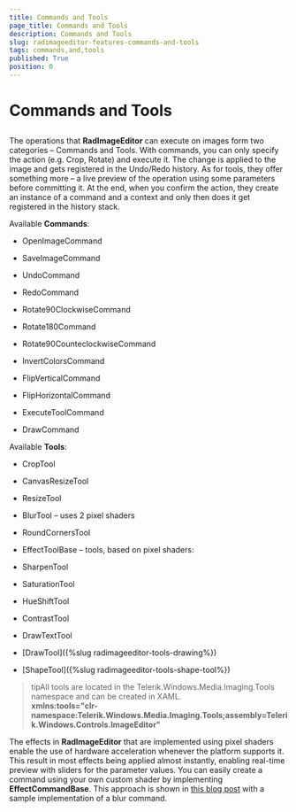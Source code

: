 ```yaml
---
title: Commands and Tools
page_title: Commands and Tools
description: Commands and Tools
slug: radimageeditor-features-commands-and-tools
tags: commands,and,tools
published: True
position: 0
---
```


# Commands and Tools



## 

The operations that __RadImageEditor__ can execute on images form two categories – Commands and Tools. With commands, you can only specify the action (e.g. Crop, Rotate) and execute it. The change is applied to the image and gets registered in the Undo/Redo history. As for tools, they offer something more – a live preview of the operation using some parameters before committing it. At the end, when you confirm the action, they create an instance of a command and a context and only then does it get registered in the history stack.
        

Available __Commands__:
        

* OpenImageCommand

* SaveImageCommand

* UndoCommand

* RedoCommand

* Rotate90ClockwiseCommand

* Rotate180Command

* Rotate90CounteclockwiseCommand

* InvertColorsCommand

* FlipVerticalCommand

* FlipHorizontalCommand

* ExecuteToolCommand

* DrawCommand

Available __Tools__:
        

* CropTool

* CanvasResizeTool

* ResizeTool

* BlurTool – uses 2 pixel shaders

* RoundCornersTool

* EffectToolBase – tools, based on pixel shaders:

* SharpenTool

* SaturationTool

* HueShiftTool

* ContrastTool

* DrawTextTool

* [DrawTool]({%slug radimageeditor-tools-drawing%})

* [ShapeTool]({%slug radimageeditor-tools-shape-tool%})


>tipAll tools are located in the Telerik.Windows.Media.Imaging.Tools namespace and can be created in XAML.<br/> __xmlns:tools="clr-namespace:Telerik.Windows.Media.Imaging.Tools;assembly=Telerik.Windows.Controls.ImageEditor"__

The effects in __RadImageEditor__ that are implemented using pixel shaders enable the use of hardware acceleration whenever the platform supports it. This result in most effects being applied almost instantly, enabling real-time preview with sliders for the parameter values. You can easily create a command using your own custom shader by implementing __EffectCommandBase__. This approach is shown in [this blog post](http://blogs.telerik.com/blogs/posts/11-07-20/under-the-hood-of-radimageeditor-for-silverlight-and-wpf.aspx) with a sample implementation of a blur command.
        
